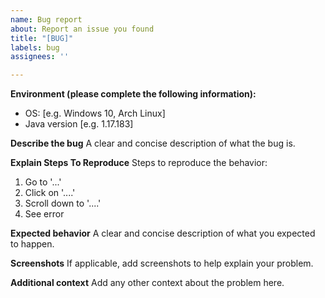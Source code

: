 ```yaml
---
name: Bug report
about: Report an issue you found
title: "[BUG]"
labels: bug
assignees: ''

---
```


**Environment (please complete the following information):**
 - OS: [e.g. Windows 10, Arch Linux]
 - Java version [e.g. 1.17.183]

**Describe the bug**
A clear and concise description of what the bug is.

**Explain Steps To Reproduce**
Steps to reproduce the behavior:
1. Go to '...'
2. Click on '....'
3. Scroll down to '....'
4. See error

**Expected behavior**
A clear and concise description of what you expected to happen.

**Screenshots**
If applicable, add screenshots to help explain your problem.

**Additional context**
Add any other context about the problem here.
